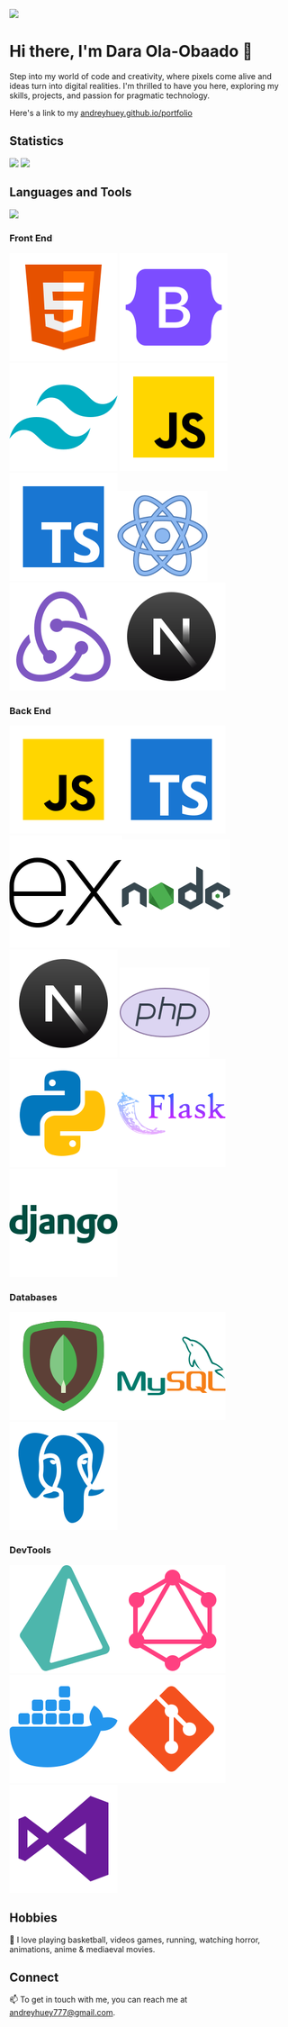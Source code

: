 ![](https://komarev.com/ghpvc/?username=Andreyhuey)

# Hi there, I'm Dara Ola-Obaado 👋

Step into my world of code and creativity, where pixels come alive and ideas turn into digital realities. I'm thrilled to have you here, exploring my skills, projects, and passion for pragmatic technology.

Here's a link to my [andreyhuey.github.io/portfolio](https://andreyhuey.github.io/portfolio/)

## Statistics

![](https://github-readme-stats.vercel.app/api?username=Andreyhuey&show_icons=true&theme=ambient_gradient) ![](https://github-readme-streak-stats.herokuapp.com/?user=Andreyhuey&)

## Languages and Tools

![](https://github-readme-stats.vercel.app/api/top-langs?username=Andreyhuey&show_icons=true&locale=en&layout=compact&langs_count=20)

### Front End

![html](https://raw.githubusercontent.com/Andreyhuey/portfolio/main/src/assets/tools/html.svg) ![bootstrap](https://raw.githubusercontent.com/Andreyhuey/portfolio/main/src/assets/tools/bootstrap.svg) ![tailwindcss](https://raw.githubusercontent.com/Andreyhuey/portfolio/main/src/assets/tools/tailwindcss.svg) ![javascript](https://raw.githubusercontent.com/Andreyhuey/portfolio/main/src/assets/tools/javascript.svg)![typescript](https://raw.githubusercontent.com/Andreyhuey/portfolio/main/src/assets/tools/typescript.svg)![react](https://raw.githubusercontent.com/Andreyhuey/portfolio/main/src/assets/tools/react.svg)![redux](https://raw.githubusercontent.com/Andreyhuey/portfolio/main/src/assets/tools/redux.svg)![nextjs](https://raw.githubusercontent.com/Andreyhuey/portfolio/main/src/assets/tools/nextjs.svg)

### Back End

![javascript](https://raw.githubusercontent.com/Andreyhuey/portfolio/main/src/assets/tools/javascript.svg)![typescript](https://raw.githubusercontent.com/Andreyhuey/portfolio/main/src/assets/tools/typescript.svg)
![expressjs](https://raw.githubusercontent.com/Andreyhuey/portfolio/main/src/assets/tools/expressjs.svg)![nodejs](https://raw.githubusercontent.com/Andreyhuey/portfolio/main/src/assets/tools/nodejs.svg)![Next](https://raw.githubusercontent.com/Andreyhuey/portfolio/main/src/assets/tools/nextjs.svg)
![php](https://raw.githubusercontent.com/Andreyhuey/portfolio/main/src/assets/tools/php.svg)![python](https://raw.githubusercontent.com/Andreyhuey/portfolio/main/src/assets/tools/python.svg)![Flask](https://raw.githubusercontent.com/Andreyhuey/portfolio/main/src/assets/tools/flask.svg) ![Django](https://raw.githubusercontent.com/Andreyhuey/portfolio/main/src/assets/tools/django.svg)

### Databases

![mongodb](https://raw.githubusercontent.com/Andreyhuey/portfolio/main/src/assets/tools/mongodb.svg)![mysql](https://raw.githubusercontent.com/Andreyhuey/portfolio/main/src/assets/tools/mysql.svg)![postgres](https://raw.githubusercontent.com/Andreyhuey/portfolio/main/src/assets/tools/postgres.svg)

### DevTools

![prisma](https://raw.githubusercontent.com/Andreyhuey/portfolio/main/src/assets/tools/prisma.svg)![graphql](https://raw.githubusercontent.com/Andreyhuey/portfolio/main/src/assets/tools/graphql.svg)![docker](https://raw.githubusercontent.com/Andreyhuey/portfolio/main/src/assets/tools/docker.svg)![git](https://raw.githubusercontent.com/Andreyhuey/portfolio/main/src/assets/tools/git.svg)![code](https://raw.githubusercontent.com/Andreyhuey/portfolio/main/src/assets/tools/visual-studio.svg)

## Hobbies

💬 I love playing basketball, videos games, running, watching horror, animations, anime & mediaeval movies.

## Connect

📫 To get in touch with me, you can reach me at andreyhuey777@gmail.com.
